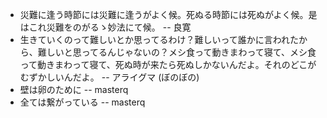 * 災難に逢う時節には災難に逢うがよく候。死ぬる時節には死ぬがよく候。是はこれ災難をのがるゝ妙法にて候。 -- 良寛
* 生きていくのって難しいとか思ってるわけ？難しいって誰かに言われたから、難しいと思ってるんじゃないの？メシ食って動きまわって寝て、メシ食って動きまわって寝て、死ぬ時が来たら死ぬしかないんだよ。それのどこがむずかしいんだよ。 -- アライグマ (ぼのぼの)
* 壁は卵のために -- masterq
* 全ては繋がっている -- masterq
